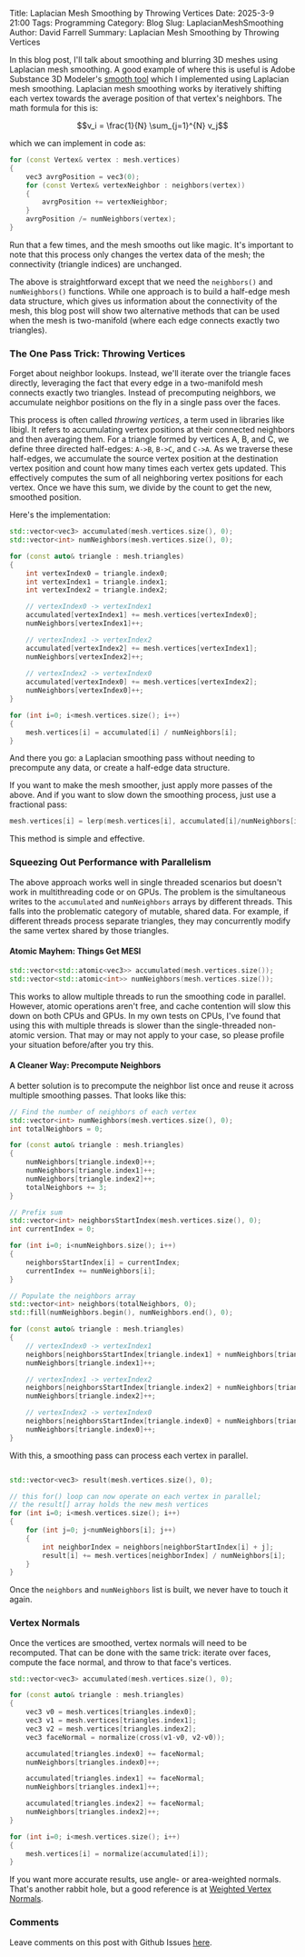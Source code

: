 Title: Laplacian Mesh Smoothing by Throwing Vertices
Date: 2025-3-9 21:00
Tags: Programming
Category: Blog
Slug: LaplacianMeshSmoothing
Author: David Farrell
Summary: Laplacian Mesh Smoothing by Throwing Vertices

In this blog post, I'll talk about smoothing and blurring 3D meshes using Laplacian mesh smoothing. A good example of where this is useful is Adobe Substance 3D Modeler's [smooth tool](https://helpx.adobe.com/substance-3d-modeler/create-with-clay/tools/smooth-tool.html) which I implemented using Laplacian mesh smoothing. Laplacian mesh smoothing works by iteratively shifting each vertex towards the average position of that vertex's neighbors. The math formula for this is:

$$v_i = \frac{1}{N} \sum_{j=1}^{N} v_j$$

which we can implement in code as:

```cpp
for (const Vertex& vertex : mesh.vertices)
{
    vec3 avrgPosition = vec3(0);
    for (const Vertex& vertexNeighbor : neighbors(vertex))
    {
        avrgPosition += vertexNeighbor;
    }
    avrgPosition /= numNeighbors(vertex);
}
```

Run that a few times, and the mesh smooths out like magic. It's important to note that this process only changes the vertex data of the mesh; the connectivity (triangle indices) are unchanged.

The above is straightforward except that we need the `neighbors()` and `numNeighbors()` functions. While one approach is to build a half-edge mesh data structure, which gives us information about the connectivity of the mesh, this blog post will show two alternative methods that can be used when the mesh is two-manifold (where each edge connects exactly two triangles).

### The One Pass Trick: Throwing Vertices

Forget about neighbor lookups. Instead, we'll iterate over the triangle faces directly, leveraging the fact that every edge in a two-manifold mesh connects exactly two triangles. Instead of precomputing neighbors, we accumulate neighbor positions on the fly in a single pass over the faces.

This process is often called _throwing vertices_, a term used in libraries like libigl. It refers to accumulating vertex positions at their connected neighbors and then averaging them. For a triangle formed by vertices A, B, and C, we define three directed half-edges: `A->B`, `B->C`, and `C->A`. As we traverse these half-edges, we accumulate the source vertex position at the destination vertex position and count how many times each vertex gets updated. This effectively computes the sum of all neighboring vertex positions for each vertex. Once we have this sum, we divide by the count to get the new, smoothed position.

Here's the implementation:

```cpp
std::vector<vec3> accumulated(mesh.vertices.size(), 0);
std::vector<int> numNeighbors(mesh.vertices.size(), 0);

for (const auto& triangle : mesh.triangles)
{
    int vertexIndex0 = triangle.index0;
    int vertexIndex1 = triangle.index1;
    int vertexIndex2 = triangle.index2;

    // vertexIndex0 -> vertexIndex1
    accumulated[vertexIndex1] += mesh.vertices[vertexIndex0];
    numNeighbors[vertexIndex1]++;

    // vertexIndex1 -> vertexIndex2
    accumulated[vertexIndex2] += mesh.vertices[vertexIndex1];
    numNeighbors[vertexIndex2]++;
    
    // vertexIndex2 -> vertexIndex0
    accumulated[vertexIndex0] += mesh.vertices[vertexIndex2];
    numNeighbors[vertexIndex0]++;
}

for (int i=0; i<mesh.vertices.size(); i++)
{
    mesh.vertices[i] = accumulated[i] / numNeighbors[i];
}
```

And there you go: a Laplacian smoothing pass without needing to precompute any data, or create a half-edge data structure.

If you want to make the mesh smoother, just apply more passes of the above. And if you want to slow down the smoothing process, just use a fractional pass:

```cpp
mesh.vertices[i] = lerp(mesh.vertices[i], accumulated[i]/numNeighbors[i], fractionalAmount);
```

This method is simple and effective.

### Squeezing Out Performance with Parallelism

The above approach works well in single threaded scenarios but doesn't work in multithreading code or on GPUs. The problem is the simultaneous writes to the `accumulated` and `numNeighbors` arrays by different threads.  This falls into the problematic category of mutable, shared data. For example, if different threads process separate triangles, they may concurrently modify the same vertex shared by those triangles.

#### Atomic Mayhem: Things Get MESI

```cpp
std::vector<std::atomic<vec3>> accumulated(mesh.vertices.size());
std::vector<std::atomic<int>> numNeighbors(mesh.vertices.size());
```

This works to allow multiple threads to run the smoothing code in parallel. However, atomic operations aren't free, and cache contention will slow this down on both CPUs and GPUs. In my own tests on CPUs, I've found that using this with multiple threads is slower than the single-threaded non-atomic version. That may or may not apply to your case, so please profile your situation before/after you try this.

#### A Cleaner Way: Precompute Neighbors

A better solution is to precompute the neighbor list once and reuse it across multiple smoothing passes. That looks like this:

```cpp
// Find the number of neighbors of each vertex
std::vector<int> numNeighbors(mesh.vertices.size(), 0);
int totalNeighbors = 0;

for (const auto& triangle : mesh.triangles)
{
    numNeighbors[triangle.index0]++;
    numNeighbors[triangle.index1]++;
    numNeighbors[triangle.index2]++;
    totalNeighbors += 3;
}

// Prefix sum
std::vector<int> neighborsStartIndex(mesh.vertices.size(), 0);
int currentIndex = 0;

for (int i=0; i<numNeighbors.size(); i++)
{
    neighborsStartIndex[i] = currentIndex;
    currentIndex += numNeighbors[i];
}

// Populate the neighbors array
std::vector<int> neighbors(totalNeighbors, 0);
std::fill(numNeighbors.begin(), numNeighbors.end(), 0);

for (const auto& triangle : mesh.triangles)
{
    // vertexIndex0 -> vertexIndex1
    neighbors[neighborsStartIndex[triangle.index1] + numNeighbors[triangle.index1]] = triangle.index0;
    numNeighbors[triangle.index1]++;

    // vertexIndex1 -> vertexIndex2
    neighbors[neighborsStartIndex[triangle.index2] + numNeighbors[triangle.index2]] = triangle.index1;
    numNeighbors[triangle.index2]++;

    // vertexIndex2 -> vertexIndex0
    neighbors[neighborsStartIndex[triangle.index0] + numNeighbors[triangle.index0]] = triangle.index2;
    numNeighbors[triangle.index0]++;
}
```

With this, a smoothing pass can process each vertex in parallel.

```cpp

std::vector<vec3> result(mesh.vertices.size(), 0);

// this for() loop can now operate on each vertex in parallel;
// the result[] array holds the new mesh vertices
for (int i=0; i<mesh.vertices.size(); i++)
{
    for (int j=0; j<numNeighbors[i]; j++)
    {
        int neighborIndex = neighbors[neighborStartIndex[i] + j];
        result[i] += mesh.vertices[neighborIndex] / numNeighbors[i];
    }
}
```

Once the `neighbors` and `numNeighbors` list is built, we never have to touch it again.

### Vertex Normals

Once the vertices are smoothed, vertex normals will need to be recomputed. That can be done with the same trick: iterate over faces, compute the face normal, and throw to that face's vertices.

```cpp
std::vector<vec3> accumulated(mesh.vertices.size(), 0);

for (const auto& triangle : mesh.triangles)
{
    vec3 v0 = mesh.vertices[triangles.index0];
    vec3 v1 = mesh.vertices[triangles.index1];
    vec3 v2 = mesh.vertices[triangles.index2];
    vec3 faceNormal = normalize(cross(v1-v0, v2-v0));

    accumulated[triangles.index0] += faceNormal;
    numNeighbors[triangles.index0]++;

    accumulated[triangles.index1] += faceNormal;
    numNeighbors[triangles.index1]++;

    accumulated[triangles.index2] += faceNormal;
    numNeighbors[triangles.index2]++;
}

for (int i=0; i<mesh.vertices.size(); i++)
{
    mesh.vertices[i] = normalize(accumulated[i]);
}

```

If you want more accurate results, use angle- or area-weighted normals. That's another rabbit hole, but a good reference is at [Weighted Vertex Normals](http://www.bytehazard.com/articles/vertnorm.html). 

### Comments

Leave comments on this post with Github Issues [here](https://github.com/nosferalatu/nosferalatu.github.io/issues/3).
